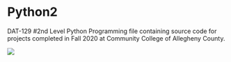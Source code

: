 # Python2
DAT-129
#2nd Level Python Programming file containing source code for projects completed in Fall 2020 at Community College of Allegheny County. 


![](https://www.ccac.edu/_resources/_images/full-cat-with-curved-letters-transparent.png)
